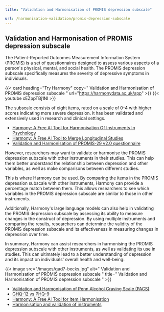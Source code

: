 ```yaml
---
title: "Validation and Harmonisation of PROMIS depression subscale"

url: /harmonisation-validation/promis-depression-subscale
---
```


## Validation and Harmonisation of PROMIS depression subscale

The Patient-Reported Outcomes Measurement Information System (PROMIS) is a set of questionnaires designed to assess various aspects of a person's physical, mental, and social health. The PROMIS depression subscale specifically measures the severity of depressive symptoms in individuals.

{{< card heading="Try Harmony" copy=" Validation and Harmonisation of PROMIS depression subscale " url="https://harmonydata.ac.uk/app" >}}
{{< youtube cEZppTBj1NI >}}

The subscale consists of eight items, rated on a scale of 0-4 with higher scores indicating more severe depression. It has been validated and extensively used in research and clinical settings.

* [Harmony: A Free AI Tool for Harmonisation Of Instruments In Psychology](/item-harmonisation/harmony-a-free-ai-tool-for-harmonisation-of-instruments-in-psychology)
* [Harmony: A Free AI Tool to Merge Longitudinal Studies](/item-harmonisation/harmony-a-free-ai-tool-to-merge-longitudinal-studies)
* [Validation and Harmonisation of PROMIS-29 v2.0 questionnaire](/harmonisation-validation/promis-29-v2-0-questionnaire)

However, researchers may want to validate or harmonise the PROMIS depression subscale with other instruments in their studies. This can help them better understand the relationship between depression and other variables, as well as make comparisons between different studies.

This is where Harmony can be used. By comparing the items in the PROMIS depression subscale with other instruments, Harmony can provide a percentage match between them. This allows researchers to see which variables in the PROMIS depression subscale are similar to those in other instruments.

Additionally, Harmony's large language models can also help in validating the PROMIS depression subscale by assessing its ability to measure changes in the construct of depression. By using multiple instruments and comparing the results, researchers can determine the validity of the PROMIS depression subscale and its effectiveness in measuring changes in depression over time.

In summary, Harmony can assist researchers in harmonising the PROMIS depression subscale with other instruments, as well as validating its use in studies. This can ultimately lead to a better understanding of depression and its impact on individuals' overall health and well-being. 


{{< image src="/images/gad7-becks.jpg" alt=" Validation and Harmonisation of PROMIS depression subscale " title=" Validation and Harmonisation of PROMIS depression subscale " >}}









* [Validation and Harmonisation of Penn Alcohol Craving Scale (PACS)](/harmonisation-validation/penn-alcohol-craving-scale-pacs)
* [GHQ-12 vs PHQ-9](/compare-harmonise-instruments/ghq-12-vs-phq-9/)
* [Harmony: A Free AI Tool for Item Harmonisation](/item-harmonisation/harmony-a-free-ai-tool-for-item-harmonisation)
* [Harmonisation and validation of instruments](/harmonisation-validation/)